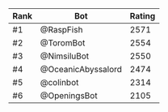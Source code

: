 Rank|Bot|Rating
---|---|---
#1|@RaspFish|2571
#2|@ToromBot|2554
#3|@NimsiluBot|2550
#4|@OceanicAbyssalord|2474
#5|@colinbot|2314
#6|@OpeningsBot|2105
